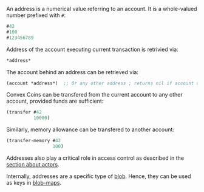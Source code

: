 An address is a numerical value referring to an account. It is a whole-valued number prefixed with `#`:

```clojure
#42
#100
#123456789
```

Address of the account executing current transaction is retrivied via:

```clojure
*address*
```

The account behind an address can be retrieved via:

```clojure
(account *address*)  ;; Or any other address ; returns nil if account does not exist
```

Convex Coins can be transfered from the current account to any other account, provided funds are sufficient:

```clojure
(transfer #42
          10000)
```

Similarly, memory allowance can be transfered to another account:

```clojure
(transfer-memory #42
                 100)
```

Addresses also play a critical role in access control as described in the [section about actors](/cvm/actors-and-smart-contracts).

Internally, addresses are a specific type of [blob](/cvm/data-types/blob). Hence, they can be used as keys in [blob-maps](/cvm/data-types/blobmap).
